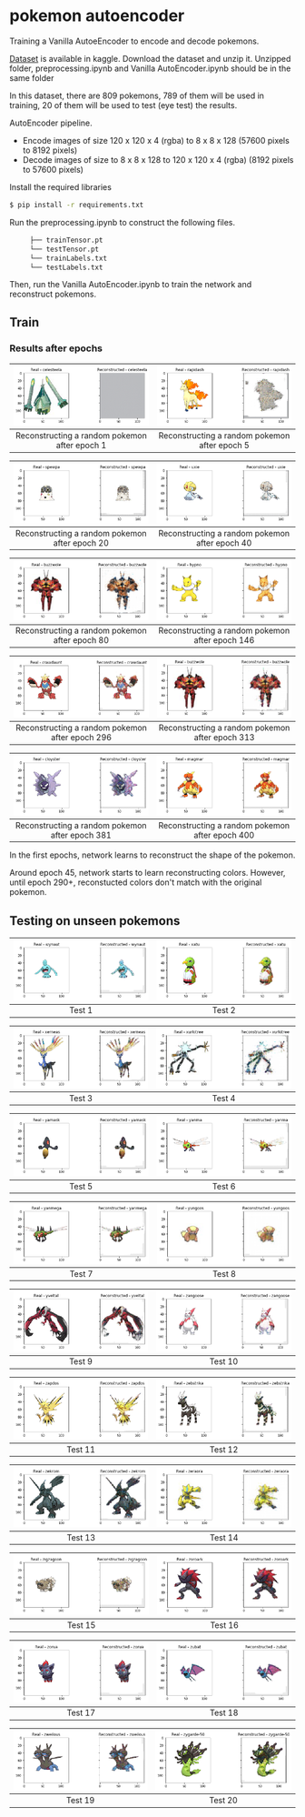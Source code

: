 # pokemon autoencoder
Training a Vanilla AutoeEncoder to encode and decode pokemons.

[Dataset](https://www.kaggle.com/vishalsubbiah/pokemon-images-and-types) is available in kaggle. Download the dataset and unzip it. Unzipped folder, preprocessing.ipynb and Vanilla AutoEncoder.ipynb should be in the same folder

In this dataset, there are 809 pokemons, 789 of them will be used in training, 20 of them will be used to test (eye test) the results.

AutoEncoder pipeline.

- Encode images of size 120 x 120 x 4 (rgba) to 8 x 8 x 128  (57600 pixels to 8192 pixels)
- Decode images of size  to 8 x 8 x 128 to 120 x 120 x 4 (rgba)  (8192 pixels to 57600 pixels)

Install the required libraries
```bash
$ pip install -r requirements.txt
```

Run the preprocessing.ipynb to construct the following files.

         ├── trainTensor.pt                 
         └── testTensor.pt
         └── trainLabels.txt
         └── testLabels.txt
         
Then, run the Vanilla AutoEncoder.ipynb to train the network and reconstruct pokemons.


## Train

### Results after epochs

![/epochImgs/epoch1.png](/epochImgs/epoch1.png)  |  ![/epochImgs/epoch5.png](/epochImgs/epoch5.png)
:-------------------------:|:-------------------------:
Reconstructing a random pokemon after epoch 1            |  Reconstructing a random pokemon after epoch 5


![/epochImgs/epoch20.png](/epochImgs/epoch20.png)  |  ![/epochImgs/epoch40.png](/epochImgs/epoch40.png)
:-------------------------:|:-------------------------:
Reconstructing a random pokemon after epoch 20        |  Reconstructing a random pokemon after epoch 40

![/epochImgs/epoch80.png](/epochImgs/epoch80.png)  |  ![/epochImgs/epoch146.png](/epochImgs/epoch146.png)
:-------------------------:|:-------------------------:
Reconstructing a random pokemon after epoch 80        |  Reconstructing a random pokemon after epoch 146


![/epochImgs/epoch296.png](/epochImgs/epoch296.png)  |  ![/epochImgs/epoch313.png](/epochImgs/epoch313.png)
:-------------------------:|:-------------------------:
Reconstructing a random pokemon after epoch 296        |  Reconstructing a random pokemon after epoch 313

![/epochImgs/epoch381.png](/epochImgs/epoch381.png)  |  ![/epochImgs/epoch400.png](/epochImgs/epoch400.png)
:-------------------------:|:-------------------------:
Reconstructing a random pokemon after epoch 381        |  Reconstructing a random pokemon after epoch 400


In the first epochs, network learns to reconstruct the shape of the pokemon.


Around epoch 45, network starts to learn reconstructing colors. However, until epoch 290+, reconstucted colors don't match with the original pokemon.


## Testing on unseen pokemons

![/resultImgs/unseen1.png](/resultImgs/unseen1.png)  |  ![/resultImgs/unseen2.png](/resultImgs/unseen2.png)
:-------------------------:|:-------------------------:
Test 1          |  Test 2

![/resultImgs/unseen3.png](/resultImgs/unseen3.png)  |  ![/resultImgs/unseen2.png](/resultImgs/unseen4.png)
:-------------------------:|:-------------------------:
Test 3         |  Test 4

![/resultImgs/unseen5.png](/resultImgs/unseen5.png)  |  ![/resultImgs/unseen6.png](/resultImgs/unseen6.png)
:-------------------------:|:-------------------------:
Test 5          |  Test 6

![/resultImgs/unseen7.png](/resultImgs/unseen7.png)  |  ![/resultImgs/unseen8.png](/resultImgs/unseen8.png)
:-------------------------:|:-------------------------:
Test 7        |  Test 8

![/resultImgs/unseen9.png](/resultImgs/unseen9.png)  |  ![/resultImgs/unseen10.png](/resultImgs/unseen10.png)
:-------------------------:|:-------------------------:
Test 9       |  Test 10

![/resultImgs/unseen11.png](/resultImgs/unseen11.png)  |  ![/resultImgs/unseen12.png](/resultImgs/unseen12.png)
:-------------------------:|:-------------------------:
Test 11       |  Test 12


![/resultImgs/unseen11.png](/resultImgs/unseen13.png)  |  ![/resultImgs/unseen12.png](/resultImgs/unseen14.png)
:-------------------------:|:-------------------------:
Test 13      |  Test 14

![/resultImgs/unseen15.png](/resultImgs/unseen15.png)  |  ![/resultImgs/unseen16.png](/resultImgs/unseen16.png)
:-------------------------:|:-------------------------:
Test 15       |  Test 16

![/resultImgs/unseen17.png](/resultImgs/unseen17.png)  |  ![/resultImgs/unseen18.png](/resultImgs/unseen18.png)
:-------------------------:|:-------------------------:
Test 17       |  Test 18

![/resultImgs/unseen19.png](/resultImgs/unseen19.png)  |  ![/resultImgs/unseen20.png](/resultImgs/unseen20.png)
:-------------------------:|:-------------------------:
Test 19       |  Test 20
